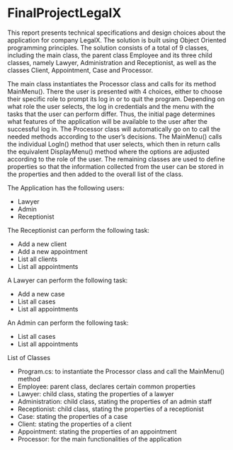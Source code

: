 # FinalProjectLegalX

This report presents technical specifications and design choices about the application for company LegalX. 
The solution is built using Object Oriented programming principles. 
The solution consists of a total of 9 classes, including the main class, the parent class Employee and its three child classes, namely Lawyer, Administration and Receptionist, 
as well as the classes Client, Appointment, Case and Processor.

The main class instantiates the Processor class and calls for its method MainMenu(). 
There the user is presented with 4 choices, either to choose their specific role to prompt its log in or to quit the program. 
Depending on what role the user selects, the log in credentials and the menu with the tasks that the user can perform differ. 
Thus, the initial page determines what features of the application will be available to the user after the successful log in.
The Processor class will automatically go on to call the needed methods according to the user’s decisions. 
The MainMenu() calls the individual LogIn() method that user selects, which then in return calls the equivalent DisplayMenu() method where the options are adjusted according to the role of the user. 
The remaining classes are used to define properties so that the information collected from the user can be stored in the properties and then added to the overall list of the class.

The Application has the following users:
- Lawyer
- Admin
- Receptionist

The Receptionist can perform the following task:
- Add a new client
- Add a new appointment
- List all clients
- List all appointments

A Lawyer can perform the following task:
- Add a new case
- List all cases
- List all appointments

An Admin can perform the following task:
- List all cases
- List all appointments

List of Classes
- Program.cs: to instantiate the Processor class and call the MainMenu() method
- Employee: parent class, declares certain common properties
- Lawyer: child class, stating the properties of a lawyer
- Administration: child class, stating the properties of an admin staff
- Receptionist: child class, stating the properties of a receptionist
- Case: stating the properties of a case
- Client: stating the properties of a client
- Appointment: stating the properties of an appointment
- Processor: for the main functionalities of the application
